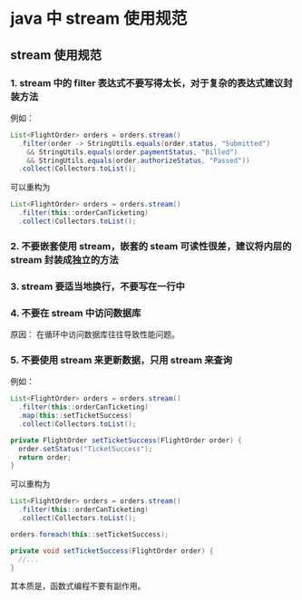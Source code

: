 # java 中 stream 使用规范

## stream 使用规范

### 1. stream 中的 filter 表达式不要写得太长，对于复杂的表达式建议封装方法

例如：

```java
List<FlightOrder> orders = orders.stream()
  .filter(order -> StringUtils.equals(order.status, "Submitted")
    && StringUtils.equals(order.paymentStatus, "Billed")
    && StringUtils.equals(order.authorizeStatus, "Passed"))
  .collect(Collectors.toList();
```

可以重构为

```java
List<FlightOrder> orders = orders.stream()
  .filter(this::orderCanTicketing)
  .collect(Collectors.toList();
```

### 2. 不要嵌套使用 stream，嵌套的 steam 可读性很差，建议将内层的 stream 封装成独立的方法

### 3. stream 要适当地换行，不要写在一行中

### 4. 不要在 stream 中访问数据库

原因： 在循环中访问数据库往往导致性能问题。

### 5. 不要使用 stream 来更新数据，只用 stream 来查询

例如：

```java
List<FlightOrder> orders = orders.stream()
  .filter(this::orderCanTicketing)
  .map(this::setTicketSuccess)
  .collect(Collectors.toList();

private FlightOrder setTicketSuccess(FlightOrder order) {
  order.setStatus("TicketSuccess");
  return order;
}
```

可以重构为

```java
List<FlightOrder> orders = orders.stream()
  .filter(this::orderCanTicketing)
  .collect(Collectors.toList();

orders.foreach(this::setTicketSuccess);

private void setTicketSuccess(FlightOrder order) {
  //...
}
```

其本质是，函数式编程不要有副作用。
